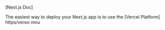 
[Next.js Doc] 
  
The easiest way to deploy your Next.js app is to use the [Vercel Platform] https/vereo mnu
